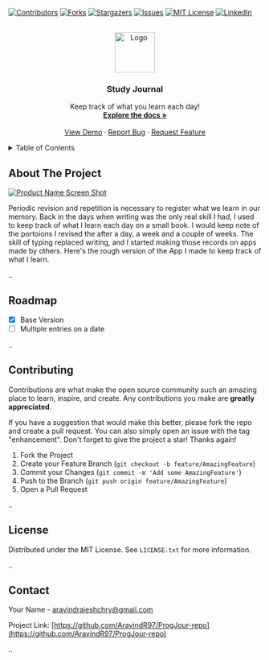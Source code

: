 <!-- Improved compatibility of back to top link: See: https://github.com/othneildrew/Best-README-Template/pull/73 -->
<a name="readme-top"></a>



<!-- PROJECT SHIELDS -->
<!--
*** I'm using markdown "reference style" links for readability.
*** Reference links are enclosed in brackets [ ] instead of parentheses ( ).
*** See the bottom of this document for the declaration of the reference variables
*** for contributors-url, forks-url, etc. This is an optional, concise syntax you may use.
*** https://www.markdownguide.org/basic-syntax/#reference-style-links
-->
[![Contributors][contributors-shield]][contributors-url]
[![Forks][forks-shield]][forks-url]
[![Stargazers][stars-shield]][stars-url]
[![Issues][issues-shield]][issues-url]
[![MIT License][license-shield]][license-url]
[![LinkedIn][linkedin-shield]][linkedin-url]



<!-- PROJECT LOGO -->
<br />
<div align="center">
  <a href="https://github.com/AravindR97/ProgJour-repo">
    <img src="images/logo.png" alt="Logo" width="80" height="80">
  </a>

<h3 align="center">Study Journal</h3>

  <p align="center">
    Keep track of what you learn each day!
    <br />
    <a href="https://github.com/AravindR97/ProgJour-repo"><strong>Explore the docs »</strong></a>
    <br />
    <br />
    <a href="https://github.com/AravindR97/ProgJour-repo">View Demo</a>
    ·
    <a href="https://github.com/AravindR97/ProgJour-repo/issues/new?labels=bug&template=bug-report---.md">Report Bug</a>
    ·
    <a href="https://github.com/AravindR97/ProgJour-repo/issues/new?labels=enhancement&template=feature-request---.md">Request Feature</a>
  </p>
</div>



<!-- TABLE OF CONTENTS -->
<details>
  <summary>Table of Contents</summary>
  <ol>
    <li>
      <a href="#about-the-project">About The Project</a>
      <ul>
        <li><a href="#built-with">Built With</a></li>
      </ul>
    </li>
    <li>
      <a href="#getting-started">Getting Started</a>
      <ul>
        <li><a href="#prerequisites">Prerequisites</a></li>
        <li><a href="#installation">Installation</a></li>
      </ul>
    </li>
    <li><a href="#usage">Usage</a></li>
    <li><a href="#roadmap">Roadmap</a></li>
    <li><a href="#contributing">Contributing</a></li>
    <li><a href="#license">License</a></li>
    <li><a href="#contact">Contact</a></li>
    <li><a href="#acknowledgments">Acknowledgments</a></li>
  </ol>
</details>



<!-- ABOUT THE PROJECT -->
## About The Project

[![Product Name Screen Shot][product-screenshot]](https://example.com)

Periodic revision and repetition is necessary to register what we learn in our memory. Back in the days when writing was the only real skill I had, I used to keep track of what I learn each day on a small book. I would keep note of the portoions I revised the after a day, a week and a couple of weeks. The skill of typing replaced writing, and I started making those records on apps made by others. Here's the rough version of the App I made to keep track of what I learn.

..



<!-- ROADMAP -->
## Roadmap

- [x] Base Version
- [ ] Multiple entries on a date

..


<!-- CONTRIBUTING -->
## Contributing

Contributions are what make the open source community such an amazing place to learn, inspire, and create. Any contributions you make are **greatly appreciated**.

If you have a suggestion that would make this better, please fork the repo and create a pull request. You can also simply open an issue with the tag "enhancement".
Don't forget to give the project a star! Thanks again!

1. Fork the Project
2. Create your Feature Branch (`git checkout -b feature/AmazingFeature`)
3. Commit your Changes (`git commit -m 'Add some AmazingFeature'`)
4. Push to the Branch (`git push origin feature/AmazingFeature`)
5. Open a Pull Request

..



<!-- LICENSE -->
## License

Distributed under the MIT License. See `LICENSE.txt` for more information.

..



<!-- CONTACT -->
## Contact

Your Name - aravindrajeshchry@gmail.com

Project Link: [https://github.com/AravindR97/ProgJour-repo](https://github.com/AravindR97/ProgJour-repo)

..


<!-- MARKDOWN LINKS & IMAGES -->
<!-- https://www.markdownguide.org/basic-syntax/#reference-style-links -->
[contributors-shield]: https://img.shields.io/github/contributors/AravindR97/ProgJour-repo.svg?style=for-the-badge
[contributors-url]: https://github.com/AravindR97/ProgJour-repo/graphs/contributors
[forks-shield]: https://img.shields.io/github/forks/AravindR97/ProgJour-repo.svg?style=for-the-badge
[forks-url]: https://github.com/AravindR97/ProgJour-repo/network/members
[stars-shield]: https://img.shields.io/github/stars/AravindR97/ProgJour-repo.svg?style=for-the-badge
[stars-url]: https://github.com/AravindR97/ProgJour-repo/stargazers
[issues-shield]: https://img.shields.io/github/issues/AravindR97/ProgJour-repo.svg?style=for-the-badge
[issues-url]: https://github.com/AravindR97/ProgJour-repo/issues
[license-shield]: https://img.shields.io/github/license/AravindR97/ProgJour-repo.svg?style=for-the-badge
[license-url]: https://github.com/AravindR97/ProgJour-repo/blob/master/LICENSE.txt
[linkedin-shield]: https://img.shields.io/badge/-LinkedIn-black.svg?style=for-the-badge&logo=linkedin&colorB=555
[linkedin-url]: https://linkedin.com/in/aravind7991ygc
[product-screenshot]: images/screenshot.png
[Next.js]: https://img.shields.io/badge/next.js-000000?style=for-the-badge&logo=nextdotjs&logoColor=white
[Next-url]: https://nextjs.org/
[React.js]: https://img.shields.io/badge/React-20232A?style=for-the-badge&logo=react&logoColor=61DAFB
[React-url]: https://reactjs.org/
[Vue.js]: https://img.shields.io/badge/Vue.js-35495E?style=for-the-badge&logo=vuedotjs&logoColor=4FC08D
[Vue-url]: https://vuejs.org/
[Angular.io]: https://img.shields.io/badge/Angular-DD0031?style=for-the-badge&logo=angular&logoColor=white
[Angular-url]: https://angular.io/
[Svelte.dev]: https://img.shields.io/badge/Svelte-4A4A55?style=for-the-badge&logo=svelte&logoColor=FF3E00
[Svelte-url]: https://svelte.dev/
[Laravel.com]: https://img.shields.io/badge/Laravel-FF2D20?style=for-the-badge&logo=laravel&logoColor=white
[Laravel-url]: https://laravel.com
[Bootstrap.com]: https://img.shields.io/badge/Bootstrap-563D7C?style=for-the-badge&logo=bootstrap&logoColor=white
[Bootstrap-url]: https://getbootstrap.com
[JQuery.com]: https://img.shields.io/badge/jQuery-0769AD?style=for-the-badge&logo=jquery&logoColor=white
[JQuery-url]: https://jquery.com 
